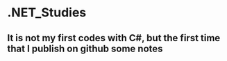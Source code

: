 # .NET_Studies

## It is not my first codes with C#, but the first time that I publish on github some notes
